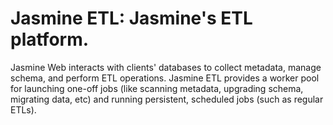 Jasmine ETL: Jasmine's ETL platform.
====================================
Jasmine Web interacts with clients' databases to collect metadata, manage schema, and perform ETL operations.
Jasmine ETL provides a worker pool for launching one-off jobs (like scanning metadata, upgrading schema, migrating data, etc) and running persistent, scheduled jobs (such as regular ETLs).
